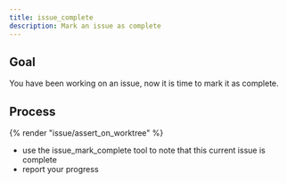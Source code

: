 ```yaml
---
title: issue_complete
description: Mark an issue as complete
---
```


## Goal

You have been working on an issue, now it is time to mark it as complete.

## Process

{% render "issue/assert_on_worktree" %}
- use the issue_mark_complete tool to note that this current issue is complete
- report your progress

